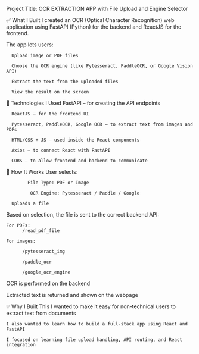 Project Title: 
      OCR EXTRACTION APP with File Upload and Engine Selector

✅ What I Built
        I created an OCR (Optical Character Recognition) web application using FastAPI (Python) for the backend and ReactJS for the frontend.

The app lets users:

      Upload image or PDF files

      Choose the OCR engine (like Pytesseract, PaddleOCR, or Google Vision API)

      Extract the text from the uploaded files

      View the result on the screen

🔧 Technologies I Used
      FastAPI – for creating the API endpoints
      
      ReactJS – for the frontend UI
      
      Pytesseract, PaddleOCR, Google OCR – to extract text from images and PDFs
      
      HTML/CSS + JS – used inside the React components
      
      Axios – to connect React with FastAPI
      
      CORS – to allow frontend and backend to communicate

🔁 How It Works
      User selects:

            File Type: PDF or Image
      
             OCR Engine: Pytesseract / Paddle / Google
      
      Uploads a file

Based on selection, the file is sent to the correct backend API:

    For PDFs: 
          /read_pdf_file

    For images:

          /pytesseract_img
          
          /paddle_ocr
          
          /google_ocr_engine

OCR is performed on the backend

Extracted text is returned and shown on the webpage

💡 Why I Built This
    I wanted to make it easy for non-technical users to extract text from documents
    
    I also wanted to learn how to build a full-stack app using React and FastAPI
    
    I focused on learning file upload handling, API routing, and React integration
